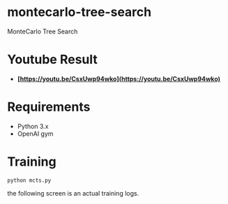 # montecarlo-tree-search
MonteCarlo Tree Search


# Youtube Result

* **[https://youtu.be/CsxUwp94wko](https://youtu.be/CsxUwp94wko)**

# Requirements

* Python 3.x
* OpenAI gym



# Training

```
python mcts.py
```

the following screen is an actual training logs. 

```

```
